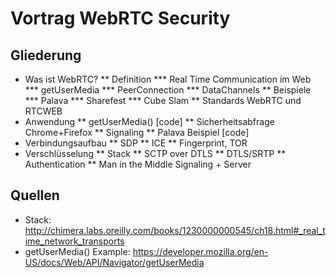 # Vortrag WebRTC Security

## Gliederung

* Was ist WebRTC?
** Definition
*** Real Time Communication im Web
*** getUserMedia
*** PeerConnection
*** DataChannels
** Beispiele
*** Palava
*** Sharefest
*** Cube Slam
** Standards WebRTC und RTCWEB
* Anwendung
** getUserMedia() [code]
** Sicherheitsabfrage Chrome+Firefox
** Signaling
** Palava Beispiel [code]
* Verbindungsaufbau
** SDP
** ICE
** Fingerprint, TOR
* Verschlüsselung
** Stack
** SCTP over DTLS
** DTLS/SRTP
** Authentication
** Man in the Middle Signaling + Server

## Quellen

* Stack: http://chimera.labs.oreilly.com/books/1230000000545/ch18.html#_real_time_network_transports
* getUserMedia() Example: https://developer.mozilla.org/en-US/docs/Web/API/Navigator/getUserMedia

